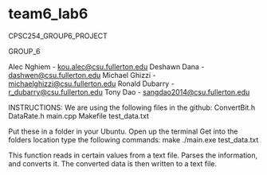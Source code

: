 # team6_lab6
CPSC254_GROUP6_PROJECT

GROUP_6

Alec Nghiem - kou.alec@csu.fullerton.edu
Deshawn Dana - dashwen@csu.fullerton.edu
Michael Ghizzi - michaelghizzi@csu.fullerton.edu
Ronald Dubarry - r_dubarry@csu.fullerton.edu
Tony Dao - sangdao2014@csu.fullerton.edu

INSTRUCTIONS:
We are using the following files in the github:
ConvertBit.h
DataRate.h
main.cpp
Makefile
test_data.txt

Put these in a folder in your Ubuntu.
Open up the terminal
Get into the folders location
type the following commands:
make
./main.exe test_data.txt

This function reads in certain values from a text file. 
Parses the information, and converts it.
The converted data is then written to a text file. 
